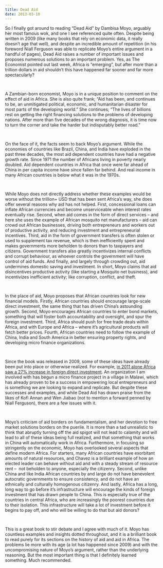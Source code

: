 ```yaml
---
title: Dead Aid
date: 2013-03-10
---
```


<!--kg-card-begin: html--><p>So I finally got around to reading “Dead Aid” by Dambisa Moyo, arguably her most famous wok, and one I see referenced quite often. Despite being written in 2009 (like many books that rely on economic data, it really doesn’t age that well), and despite an incredible amount of repetition (in his foreword Niall Ferguson was able to replicate Moyo’s entire argument in a handful of pages), Dead Aid raises a number of important issues and proposes numerous solutions to an important problem. Yes, as The Economist pointed out last week, Africa is “emerging”, but after more than a trillion dollars in aid shouldn’t this have happened far sooner and far more spectacularly?</p><br>
<p>A Zambian-born economist, Moyo is in a unique position to comment on the effect of aid in Africa. She is also quite frank; “Aid has been, and continues to be, an unmitigated political, economic, and humanitarian disaster for most parts of the developing world.” She continues; “The lives of billions rest on getting the right financing solutions to the problems of developing nations. After more than five decades of the wrong diagnosis, it is time now to turn the corner and take the harder but indisputably better road.”</p><br>
<p>On the face of it, the facts seem to back Moyo’s argument. While the economies of countries like Brazil, China, and India have exploded in the past three decades, the most aid dependent countries have had a negative growth rate. Since 1971 the number of Africans living in poverty nearly doubled. Aid dependent countries in Africa that once were far ahead of China in per capita income have since fallen far behind. And real income in many African countries is below what it was in the 1970s.</p><br>
<p>While Moyo does not directly address whether these examples would be worse without the trillion+ USD that has been sent Africa’s way, she does offer several reasons why aid has not helped. First, concessional loans can inflate African currencies and become unserviceable when interest rates eventually rise. Second, when aid comes in the form of direct services &#8211; and here she uses the example of African mosquito net manufacturers &#8211; aid can crowd out African businesses, driving both entrepreneurs and workers out of productive activity, and reducing investment and entrepreneurial incentives. Third, aid in the form of government transfers is often stolen or used to supplement tax revenue, which is then inefficiently spent and makes governments more beholden to donors than to taxpayers and citizens. Government transfers also greatly incentivizes internal conflicts and corrupt behaviour, as whoever controls the government will have control of aid funds. And finally, and largely through crowding out, aid undermines domestic saving and investment. In short, Moyo claims that aid disincentives productive activity (like starting a Mosquito net business), and incentivizes inefficient activity; like corruption, conflict, and theft.</p><br>
<p>In the place of aid, Moyo proposes that African countries look for new financial models. Firstly, African countries should encourage large-scale direct investment, the same thing that has driven China’s astounding growth. Second, Moyo encourages African countries to enter bond markets, something that will foster both accountability and oversight, and spur the foreign investment. Third, Africa should push for free trade deals within Africa, and with Europe and Africa &#8211; where it’s agricultural products will fetch better prices. Fourth, African countries need to follow the example of China, India and South America in better ensuring property rights, and developing micro finance organizations.</p><br>
<p>Since the book was released in 2009, some of these ideas have already been put into place or otherwise realized. For example, <a href="http://usa.chinadaily.com.cn/weekly/2013-03/08/content_16290076.htm" target="_blank" rel="noopener noreferrer">in 2011 alone Africa saw a 27% increase in foreign direct investment</a>. An organization I am involved with has begun a micro finance project in a village in Malawi, which has already proven to be a success in empowering local entrepreneurs and is something we are looking to expand and replicate. But despite these successes and examples, and while Dead Aid has drawn praise from the likes of Kofi Annan and Wen Jiabao (not to mention a forward penned by Niall Ferguson), there are a few issues with it.</p><br>
<p>Moyo’s criticism of aid borders on fundamentalism, and her devotion to free market solutions borders on the puerile. It is more than a tad unrealistic to think that abruptly turning off the aid spigot will not lead to calamity and will lead to all of these ideas being full realized, and that something that works in China will automatically work in Africa. Furthermore, in focusing so stringently on the economic, Moyo has overlooked several aspects that define modern Africa. For starters, many African countries have exorbitant amounts of natural resources, and Chavez is a brilliant example of how an elected leader can behave without aid and with a steady stream of resource rent &#8211;  not beholden to anyone, especially the citizenry. Second, unlike China and like India African countries by and large do not have benevolent autocratic governments to ensure consistency, and do not have an ethnically and culturally homogenous citizenry. And lastly, Africa has a long, long way to go before it’s infrastructure will encourage the kinds of foreign investment that has drawn people to China. This is especially true of the countries in central Africa, who are increasingly the poorest countries due to their isolation. This infrastructure will take a lot of investment before it begins to pay off, and who will be willing to do that but aid donors?</p><br>
<p>This is a great book to stir debate and I agree with much of it. Moyo has countless examples and insights dotted throughout, and it is a brilliant book to read purely for its sections on the history of aid and aid in Africa. The problems lie more with its age (a lot has happened since 2009) and with the uncompromising nature of Moyo’s argument, rather than the underlying reasoning. But the most important thing is that I definitely learned something. Much recommended.</p><br>
<!--kg-card-end: html-->